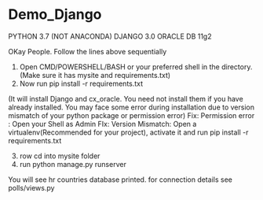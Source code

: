 # Demo_Django
PYTHON 3.7 (NOT ANACONDA)
DJANGO 3.0
ORACLE DB 11g2

OKay People. Follow the lines above sequentially
1. Open CMD/POWERSHELL/BASH or your preferred shell in the directory. (Make sure it has mysite and requirements.txt)
2. Now run 
  pip install -r requirements.txt

  
  (It will install Django and cx_oracle. You need not install them if you have already installed. You may face some error 
  during installation due to version mismatch of your python package or permission error)
  Fix: Permission error : Open your Shell as Admin
  FIx: Version Mismatch: 
    Open a virtualenv(Recommended for your project), activate it and run pip install -r requirements.txt
    
3. row cd into mysite folder
4. run 
  python manage.py runserver
  
 You will see hr countries database printed. 
 for connection details see polls/views.py
